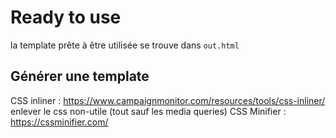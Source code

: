 # Ready to use
la template prête à être utilisée se trouve dans ```out.html```

## Générer une template
CSS inliner : https://www.campaignmonitor.com/resources/tools/css-inliner/
enlever le css non-utile (tout sauf les media queries)
CSS Minifier : https://cssminifier.com/
